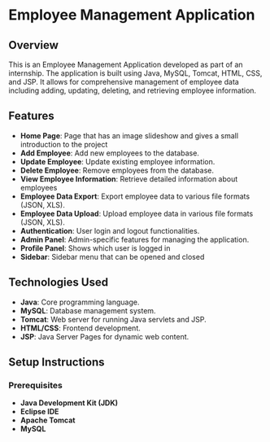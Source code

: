 # Employee Management Application

## Overview
This is an Employee Management Application developed as part of an internship. The application is built using Java, MySQL, Tomcat, HTML, CSS, and JSP. It allows for comprehensive management of employee data including adding, updating, deleting, and retrieving employee information.


## Features
- **Home Page**: Page that has an image slideshow and gives a small introduction to the project
- **Add Employee**: Add new employees to the database.
- **Update Employee**: Update existing employee information.
- **Delete Employee**: Remove employees from the database.
- **View Employee Information**: Retrieve detailed information about employees
- **Employee Data Export**: Export employee data to various file formats (JSON, XLS).
- **Employee Data Upload**: Upload employee data in various file formats (JSON, XLS).
- **Authentication**: User login and logout functionalities.
- **Admin Panel**: Admin-specific features for managing the application.
- **Profile Panel**: Shows which user is logged in
- **Sidebar**: Sidebar menu that can be opened and closed


## Technologies Used
- **Java**: Core programming language.
- **MySQL**: Database management system.
- **Tomcat**: Web server for running Java servlets and JSP.
- **HTML/CSS**: Frontend development.
- **JSP**: Java Server Pages for dynamic web content.

## Setup Instructions

### Prerequisites
- **Java Development Kit (JDK)**
- **Eclipse IDE**
- **Apache Tomcat**
- **MySQL**
